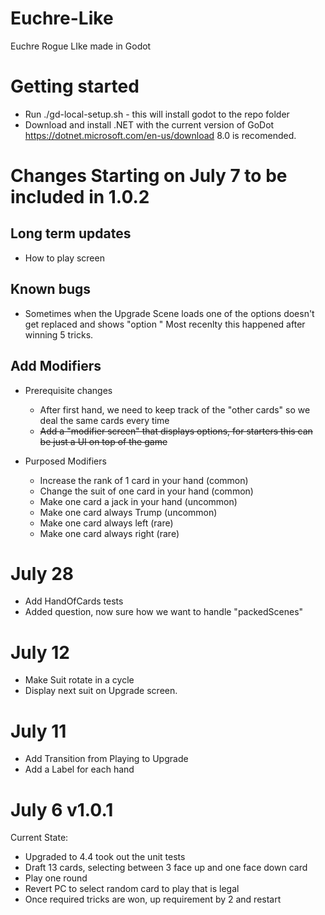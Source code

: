# Euchre-Like
Euchre Rogue LIke made in Godot

# Getting started 
- Run ./gd-local-setup.sh - this will install godot to the repo folder
- Download and install .NET with the current version of GoDot https://dotnet.microsoft.com/en-us/download 8.0 is recomended.

# Changes Starting on July 7 to be included in 1.0.2

## Long term updates
* How to play screen

## Known bugs
* Sometimes when the Upgrade Scene loads one of the options doesn't get replaced and shows "option <n>" Most recenlty this happened after winning 5 tricks.

## Add Modifiers

* Prerequisite changes
  * After first hand, we need to keep track of the "other cards" so we deal the same cards every time
  * <del>Add a "modifier screen" that displays options, for starters this can be just a UI on top of the game</del>
  

* Purposed Modifiers
  * Increase the rank of 1 card in your hand (common)
  * Change the suit of one card in your hand (common)
  * Make one card a jack in your hand (uncommon)
  * Make one card always Trump (uncommon)
  * Make one card always left (rare)
  * Make one card always right (rare)

# July 28 
- Add HandOfCards tests
- Added question, now sure how we want to handle "packedScenes"

# July 12
* Make Suit rotate in a cycle
* Display next suit on Upgrade screen.

# July 11 
* Add Transition from Playing to Upgrade
* Add a Label for each hand

# July 6 v1.0.1
Current State:
* Upgraded to 4.4 took out the unit tests
* Draft 13 cards, selecting between 3 face up and one face down card
* Play one round
* Revert PC to select random card to play that is legal
* Once required tricks are won, up requirement by 2 and restart